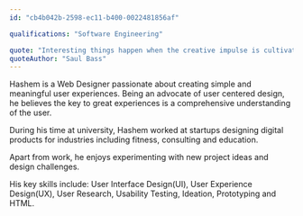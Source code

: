 ```yaml
---
id: "cb4b042b-2598-ec11-b400-0022481856af"

qualifications: "Software Engineering"

quote: "Interesting things happen when the creative impulse is cultivated with curiosity, freedom and intensity."
quoteAuthor: "Saul Bass"
---
```


Hashem is a Web Designer passionate about creating simple and meaningful user experiences. Being an advocate of
user centered design, he believes the key to great experiences is a comprehensive understanding of the user.

During his time at university, Hashem worked at startups designing digital products for industries including fitness, consulting and education.

Apart from work, he enjoys experimenting with new project ideas and design challenges.

His key skills include: User Interface Design(UI), User Experience Design(UX), User Research, Usability Testing, Ideation, Prototyping and HTML.

